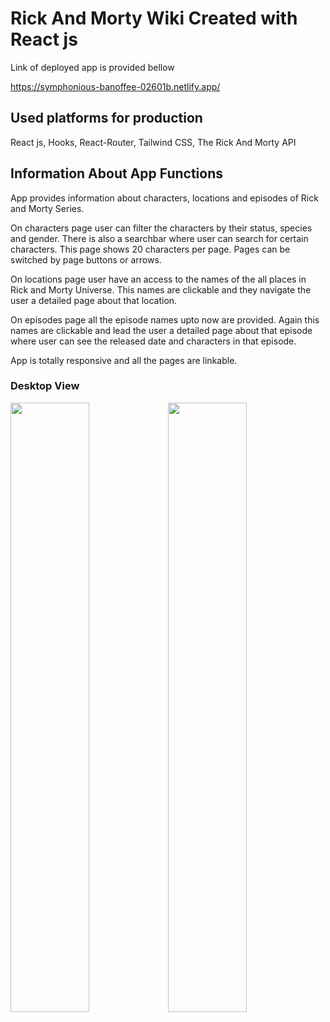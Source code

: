 # Rick And Morty Wiki Created with React js
Link of deployed app is provided bellow

https://symphonious-banoffee-02601b.netlify.app/

## Used platforms for production
React js, Hooks, React-Router, Tailwind CSS, The Rick And Morty API

## Information About App Functions
App provides information about characters, locations and episodes of Rick and Morty Series.

On characters page user can filter the characters by their status, species and gender. There is also a searchbar where user can search for certain characters. This page shows 20 characters per page. Pages can be switched by page buttons or arrows. 

On locations page user have an access to the names of the all places in Rick and Morty Universe. This names are clickable and they navigate the user a detailed page about that location.

On episodes page all the episode names upto now are provided. Again this names are clickable and lead the user a detailed page about that episode where user can see the released date and characters in that episode.

App is totally responsive and all the pages are linkable.

### Desktop View
<img src="https://user-images.githubusercontent.com/101410787/219967385-86f46d5b-9dcb-4c26-b4f7-9a3c671d214b.png" width=50% height=50%><img src="https://user-images.githubusercontent.com/101410787/219967514-54e38c1a-2b2d-4057-8fd5-666812cff5d9.png" width=50% height=50%>

